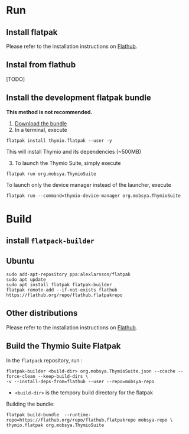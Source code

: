# Run

## Install flatpak

Please refer to the installation instructions on [Flathub](https://flatpak.org/setup/).

## Instal from flathub

[TODO]

## Install the development flatpak bundle

**This method is not recommended.**

1. [Download the bundle](https://github.com/Mobsya/aseba/releases/download/nightly/thymio.flatpak)
2. In a terminal, execute

```
flatpak install thymio.flatpak --user -y
```

This will install Thymio and its dependencies (~500MB)

3. To launch the Thymio Suite, simply execute

```
flatpak run org.mobsya.ThymioSuite
```

To launch only the device manager instead of the launcher,
execute

```
flatpak run --command=thymio-device-manager org.mobsya.ThymioSuite
```

# Build

## install `flatpack-builder`

## Ubuntu
```
sudo add-apt-repository ppa:alexlarsson/flatpak
sudo apt update
sudo apt install flatpak flatpak-builder
flatpak remote-add --if-not-exists flathub https://flathub.org/repo/flathub.flatpakrepo
```

## Other distributions

Please refer to the installation instructions on [Flathub](https://flatpak.org/setup/).

## Build the Thymio Suite Flatpak

In the `flatpack` repository, run :
```
flatpak-builder <build-dir> org.mobsya.ThymioSuite.json --ccache --force-clean --keep-build-dirs \
-v --install-deps-from=flathub --user --repo=mobsya-repo
```

*  `<build-dir>` is the tempory build directory for the flatpak

Building the bundle:

```
flatpak build-bundle  --runtime-repo=https://flathub.org/repo/flathub.flatpakrepo mobsya-repo \
thymio.flatpak org.mobsya.ThymioSuite
```

